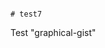                                                                             # test7
Test "graphical-gist"